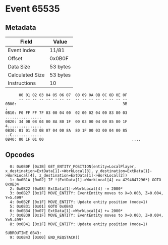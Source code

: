 # Event 65535

## Metadata

| Field           | Value    |
|-----------------|----------|
| Event Index     | 11/81    |
| Offset          | 0x0B0F   |
| Data Size       | 53 bytes |
| Calculated Size | 53 bytes |
| Instructions    | 10       |

```
      00 01 02 03 04 05 06 07  08 09 0A 0B 0C 0D 0E 0F
      -- -- -- -- -- -- -- --  -- -- -- -- -- -- -- --
0B00:                                               3B                 ;
0B10: F0 FF FF 7F 03 00 04 00  02 00 02 04 00 83 80 03  ................
0B20: 34 0B 08 04 00 8A 80 1F  00 03 00 04 00 85 80 1F  4...............
0B30: 01 01 43 0B 07 04 00 8A  80 1F 00 03 00 04 00 85  ..C.............
0B40: 80 1F 01 00                                       ....            
```

## Opcodes

```
  0: 0x0B0F [0x3B] GET_ENTITY_POSITION(entity=LocalPlayer, x_destination=ExtData[1]->WorkLocal[3], y_destination=ExtData[1]->WorkLocal[4], z_destination=ExtData[1]->WorkLocal[2])
  1: 0x0B1A [0x02] IF !(ExtData[1]->WorkLocal[4] >= 4294847296*) GOTO 0x0B34
  2: 0x0B22 [0x08] ExtData[1]->WorkLocal[4] -= 2000*
  3: 0x0B27 [0x1F] MOVE_ENTITY: EventEntity moves to X=0.003, Z=0.004, Y=5.499*
  4: 0x0B2F [0x1F] MOVE_ENTITY: Update entity position (mode=1)
  5: 0x0B31 [0x01] GOTO 0x0B43
  6: 0x0B34 [0x07] ExtData[1]->WorkLocal[4] += 2000*
  7: 0x0B39 [0x1F] MOVE_ENTITY: EventEntity moves to X=0.003, Z=0.004, Y=5.499*
  8: 0x0B41 [0x1F] MOVE_ENTITY: Update entity position (mode=1)

SUBROUTINE_0B43:
  9: 0x0B43 [0x00] END_REQSTACK()
```
